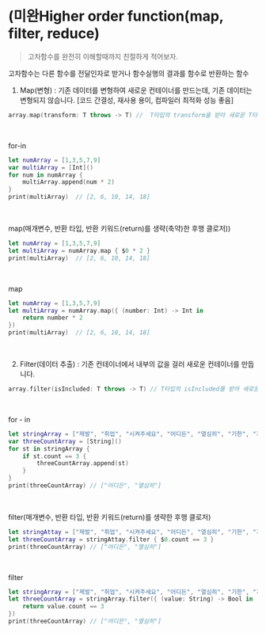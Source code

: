 # (미완Higher order function(map, filter, reduce)

> 고차함수를 완전히 이해할때까지 친절하게 적어보자.

고차함수는 다른 함수를 전달인자로 받거나 함수실행의 결과를 함수로 반환하는 함수

1. Map(변형) : 기존 데이터를 변형하여 새로운 컨테이너를 만드는데, 기존 데이터는 변형되지 않습니다. [코드 간결성, 재사용 용이, 컴파일러 최적화 성능 좋음]
```swift
array.map(transform: T throws -> T) //  T타입의 transform을 받아 새로운 T타입의 컨테이너를 생성
```
<br>
  
for-in
```swift
let numArray = [1,3,5,7,9]
var multiArray = [Int]()
for num in numArray {
    multiArray.append(num * 2)
}
print(multiArray)  // [2, 6, 10, 14, 18]
```
<br>

map(매개변수, 반환 타입, 반환 키워드(return)를 생략(축약)한 후행 클로저))
```swift
let numArray = [1,3,5,7,9]
let multiArray = numArray.map { $0 * 2 }
print(multiArray)  // [2, 6, 10, 14, 18]
```
<br>

map
```swift
let numArray = [1,3,5,7,9]
let multiArray = numArray.map({ (number: Int) -> Int in
    return number * 2
})
print(multiArray)  // [2, 6, 10, 14, 18]
```
<br>

2. Filter(데이터 추출) : 기존 컨테이너에서 내부의 값을 걸러 새로운 컨테이너를 만듭니다.

```swift
array.filter(isIncluded: T throws -> T) // T타입의 isIncluded를 받아 새로운 T형태의 컨테이너를 생성
```
<br>

for - in
```swift
let stringArray = ["제발", "취업", "시켜주세요", "어디든", "열심히", "기한", "지킬게요"]
var threeCountArray = [String]()
for st in stringArray {
    if st.count == 3 {
        threeCountArray.append(st)
    }
}
print(threeCountArray) // ["어디든", "열심히"]
```
<br>

filter(매개변수, 반환 타입, 반환 키워드(return)를 생략한 후행 클로저)
```swift
let stringAttay = ["제발", "취업", "시켜주세요", "어디든", "열심히", "기한", "지킬게요"]
let threeCountArray = stringAttay.filter { $0.count == 3 }
print(threeCountArray) // ["어디든", "열심히"]
```
<br>

filter
```swift
let stringArray = ["제발", "취업", "시켜주세요", "어디든", "열심히", "기한", "지킬게요"]
let threeCountArray = stringArray.filter({ (value: String) -> Bool in
    return value.count == 3
})
print(threeCountArray) // ["어디든", "열심히"]
```

